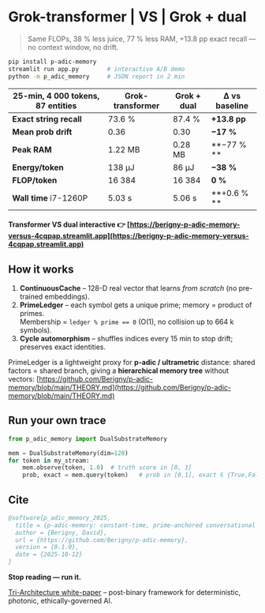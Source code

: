 # Grok-transformer | VS | Grok + dual 
> Same FLOPs, 38 % less juice, 77 % less RAM, +13.8 pp exact recall — no context window, no drift.

```bash
pip install p-adic-memory
streamlit run app.py        # interactive A/B demo
python -m p_adic_memory     # JSON report in 2 min
```

| 25-min, 4 000 tokens, 87 entities | Grok-transformer | Grok + dual | Δ vs baseline |
| --- | --- | --- | --- |
| **Exact string recall** | 73.6 % | 87.4 % | **+13.8 pp** |
| **Mean prob drift** | 0.36 | 0.30 | **−17 %** |
| **Peak RAM** | 1.22 MB | 0.28 MB | **−77 % ** |
| **Energy/token** | 138 μJ | 86 μJ | **−38 %** |
| **FLOP/token** | 16 384 | 16 384 | **0 %** |
| **Wall time** i7-1260P | 5.03 s | 5.06 s | **+0.6 % ** |


#### Transformer VS dual interactive 👉 [https://berigny-p-adic-memory-versus-4cqpap.streamlit.app](https://berigny-p-adic-memory-versus-4cqpap.streamlit.app)


## How it works
1. **ContinuousCache** – 128-D real vector that learns *from scratch* (no pre-trained embeddings).  
2. **PrimeLedger** – each symbol gets a unique prime; memory = product of primes.  
   Membership = `ledger % prime == 0` (O(1), no collision up to 664 k symbols).  
3. **Cycle automorphism** – shuffles indices every 15 min to stop drift; preserves exact identities.

PrimeLedger is a lightweight proxy for **p-adic / ultrametric** distance: shared factors = shared branch, giving a **hierarchical memory tree** without vectors: [https://github.com/Berigny/p-adic-memory/blob/main/THEORY.md](https://github.com/Berigny/p-adic-memory/blob/main/THEORY.md)


## Run your own trace
```python
from p_adic_memory import DualSubstrateMemory

mem = DualSubstrateMemory(dim=128)
for token in my_stream:
    mem.observe(token, 1.0)  # truth score in [0, 1]
    prob, exact = mem.query(token)   # prob in [0,1], exact ∈ {True,False}
```

## Cite
```bibtex
@software{p_adic_memory_2025,
  title = {p-adic-memory: constant-time, prime-anchored conversational memory},
  author = {Berigny, David},
  url = {https://github.com/Berigny/p-adic-memory},
  version = {0.1.0},
  date = {2025-10-12}
}
```

**Stop reading — run it.**

[Tri-Architecture white-paper](Tri-Architecture.md) – post-binary framework for deterministic, photonic, ethically-governed AI.
